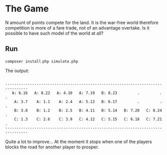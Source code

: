 # The Game
N amount of points compete for the land. It is the war-free world therefore competition is more of a fare trade, not of an advantage overtake. Is it possible to have such model of the world at all?

## Run

`composer install`
`php simulate.php`

The output:  

```output

--------------------------------------------------------------------------------
   A: 6.16   A: 8.22   A: 4.10   A: 7.19   B: 8.23         .         .         .
    A: 3.7    A: 1.1    A: 2.4   A: 5.13   B: 6.17         .         .         .
    B: 3.8    B: 1.2    B: 2.5   B: 4.11   B: 5.14   B: 7.20   C: 8.24         .
    C: 1.3    C: 2.6    C: 3.9   C: 4.12   C: 5.15   C: 6.18   C: 7.21         .
--------------------------------------------------------------------------------

```

Quite a lot to improve...
At the moment it stops when one of the players blocks the road for another player to prosper. 
